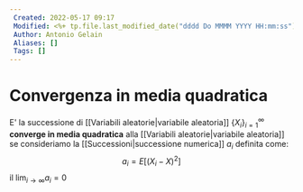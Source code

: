 ```yaml
---
 Created: 2022-05-17 09:17
 Modified: <%+ tp.file.last_modified_date("dddd Do MMMM YYYY HH:mm:ss") %>
 Author: Antonio Gelain
 Aliases: []
 Tags: []
---
```


# Convergenza in media quadratica
E' la successione di [[Variabili aleatorie|variabile aleatoria]] $\{ X_{i} \}^{\infty}_{i=1}$ **converge in media quadratica** alla [[Variabili aleatorie|variabile aleatoria]] se consideriamo la [[Successioni|successione numerica]] $a_{i}$ definita come:
$$a_{i} = E[(X_{i} - X)^{2}]$$ il $\lim_{i \to \infty} a_{i} = 0$
